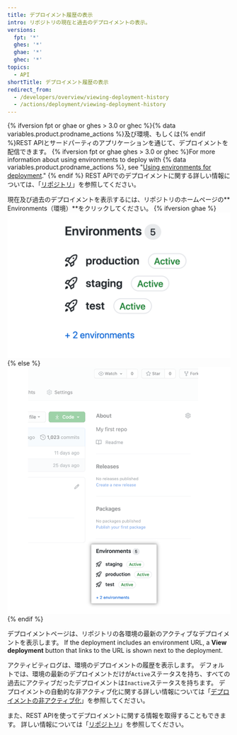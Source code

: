 ```yaml
---
title: デプロイメント履歴の表示
intro: リポジトリの現在と過去のデプロイメントの表示。
versions:
  fpt: '*'
  ghes: '*'
  ghae: '*'
  ghec: '*'
topics:
  - API
shortTitle: デプロイメント履歴の表示
redirect_from:
  - /developers/overview/viewing-deployment-history
  - /actions/deployment/viewing-deployment-history
---
```



{% ifversion fpt or ghae or ghes > 3.0 or ghec %}{% data variables.product.prodname_actions %}及び環境、もしくは{% endif %}REST APIとサードパーティのアプリケーションを通じて、デプロイメントを配信できます。 {% ifversion fpt or ghae ghes > 3.0 or ghec %}For more information about using environments to deploy with {% data variables.product.prodname_actions %}, see "[Using environments for deployment](/actions/deployment/using-environments-for-deployment)." {% endif %} REST APIでのデプロイメントに関する詳しい情報については、「[リポジトリ](/rest/reference/repos#deployments)」を参照してください。

現在及び過去のデプロイメントを表示するには、リポジトリのホームページの** Environments（環境）**をクリックしてください。
{% ifversion ghae %}
![環境](/assets/images/enterprise/2.22/environments-sidebar.png){% else %}
![Environments](/assets/images/environments-sidebar.png){% endif %}

デプロイメントページは、リポジトリの各環境の最新のアクティブなデプロイメントを表示します。 If the deployment includes an environment URL, a **View deployment** button that links to the URL is shown next to the deployment.

アクティビティログは、環境のデプロイメントの履歴を表示します。 デフォルトでは、環境の最新のデプロイメントだけが`Active`ステータスを持ち、すべての過去にアクティブだったデプロイメントは`Inactive`ステータスを持ちます。 デプロイメントの自動的な非アクティブ化に関する詳しい情報については「[デプロイメントの非アクティブ化](/rest/reference/deployments#inactive-deployments)」を参照してください。

また、REST APIを使ってデプロイメントに関する情報を取得することもできます。 詳しい情報については「[リポジトリ](/rest/reference/repos#deployments)」を参照してください。

